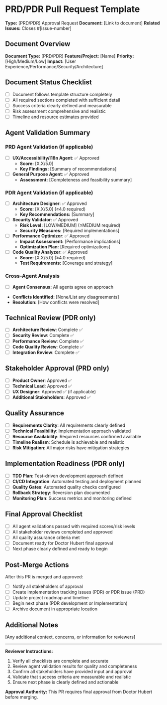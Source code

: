 # PRD/PDR Pull Request Template

**Type:** [PRD/PDR] Approval Request
**Document:** [Link to document]
**Related Issues:** Closes #[issue-number]

## Document Overview
**Document Type:** [PRD/PDR]
**Feature/Project:** [Name]
**Priority:** [High/Medium/Low]
**Impact:** [User Experience/Performance/Security/Architecture]

## Document Status Checklist
- [ ] Document follows template structure completely
- [ ] All required sections completed with sufficient detail
- [ ] Success criteria clearly defined and measurable
- [ ] Risk assessment comprehensive and realistic
- [ ] Timeline and resource estimates provided

## Agent Validation Summary

### PRD Agent Validation (if applicable)
- [ ] **UX/Accessibility/I18n Agent**: ✅ Approved
  - **Score:** [X.X/5.0]
  - **Key Findings:** [Summary of recommendations]
- [ ] **General Purpose Agent**: ✅ Approved
  - **Assessment:** [Completeness and feasibility summary]

### PDR Agent Validation (if applicable)
- [ ] **Architecture Designer**: ✅ Approved
  - **Score:** [X.X/5.0] (≥4.0 required)
  - **Key Recommendations:** [Summary]
- [ ] **Security Validator**: ✅ Approved
  - **Risk Level:** [LOW/MEDIUM] (≤MEDIUM required)
  - **Security Measures:** [Required implementations]
- [ ] **Performance Optimizer**: ✅ Approved
  - **Impact Assessment:** [Performance implications]
  - **Optimization Plan:** [Required optimizations]
- [ ] **Code Quality Analyzer**: ✅ Approved
  - **Score:** [X.X/5.0] (≥4.0 required)
  - **Test Requirements:** [Coverage and strategy]

### Cross-Agent Analysis
- [ ] **Agent Consensus:** All agents agree on approach
- **Conflicts Identified:** [None/List any disagreements]
- **Resolution:** [How conflicts were resolved]

## Technical Review (PDR only)
- [ ] **Architecture Review**: Complete ✅
- [ ] **Security Review**: Complete ✅
- [ ] **Performance Review**: Complete ✅
- [ ] **Code Quality Review**: Complete ✅
- [ ] **Integration Review**: Complete ✅

## Stakeholder Approval (PRD only)
- [ ] **Product Owner**: Approved ✅
- [ ] **Technical Lead**: Approved ✅
- [ ] **UX Designer**: Approved ✅ (if applicable)
- [ ] **Additional Stakeholders**: Approved ✅

## Quality Assurance
- [ ] **Requirements Clarity**: All requirements clearly defined
- [ ] **Technical Feasibility**: Implementation approach validated
- [ ] **Resource Availability**: Required resources confirmed available
- [ ] **Timeline Realism**: Schedule is achievable and realistic
- [ ] **Risk Mitigation**: All major risks have mitigation strategies

## Implementation Readiness (PDR only)
- [ ] **TDD Plan**: Test-driven development approach defined
- [ ] **CI/CD Integration**: Automated testing and deployment planned
- [ ] **Quality Gates**: Automated quality checks configured
- [ ] **Rollback Strategy**: Reversion plan documented
- [ ] **Monitoring Plan**: Success metrics and monitoring defined

## Final Approval Checklist
- [ ] All agent validations passed with required scores/risk levels
- [ ] All stakeholder reviews completed and approved
- [ ] All quality assurance criteria met
- [ ] Document ready for Doctor Hubert final approval
- [ ] Next phase clearly defined and ready to begin

## Post-Merge Actions
After this PR is merged and approved:
- [ ] Notify all stakeholders of approval
- [ ] Create implementation tracking issues (PDR) or PDR issue (PRD)
- [ ] Update project roadmap and timeline
- [ ] Begin next phase (PDR development or Implementation)
- [ ] Archive document in appropriate location

## Additional Notes
[Any additional context, concerns, or information for reviewers]

---
**Reviewer Instructions:**
1. Verify all checklists are complete and accurate
2. Review agent validation results for quality and completeness
3. Confirm all stakeholders have provided input and approval
4. Validate that success criteria are measurable and realistic
5. Ensure next phase is clearly defined and actionable

**Approval Authority:** This PR requires final approval from Doctor Hubert before merging.
